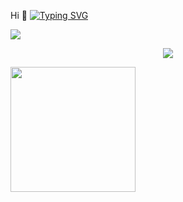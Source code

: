 Hi 👋
[![Typing SVG](https://readme-typing-svg.demolab.com?font=Fira+Code&pause=1000&color=3F41F783&background=50505003&width=435&lines=Hello+World)](https://git.io/typing-svg)

<p align="left">  
  <img src="https://count.getloli.com/get/@ligdy7?theme=rule34">
</p>

<p align="center">
  <img src="https://cdn.jsdelivr.net/gh/ligdy7/ligdy7@main/assets/github-contribution-grid-snake.svg" />
</p>

<!-- 
https://raw.githubusercontent.com/ligdy7/ligdy7/main/assets/github-contribution-grid-snake.svg -->


<div align="left"><img height="200" src="https://github-readme-stats.vercel.app/api?username=ligdy7&show_icons=true" /></div>

